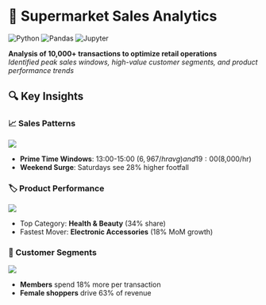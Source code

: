 # 🛒 Supermarket Sales Analytics 
![Python](https://img.shields.io/badge/Python-3.8%2B-blue) 
![Pandas](https://img.shields.io/badge/Pandas-1.5%2B-orange) 
![Jupyter](https://img.shields.io/badge/Jupyter-Notebook-red)

**Analysis of 10,000+ transactions to optimize retail operations**  
*Identified peak sales windows, high-value customer segments, and product performance trends*

## 🔍 Key Insights
### 📈 Sales Patterns
![](outputs/peak_hours.png)
- **Prime Time Windows**: 13:00-15:00 ($6,967/hr avg) and 19:00 ($8,000/hr)
- **Weekend Surge**: Saturdays see 28% higher footfall

### 🏷 Product Performance
![](outputs/product_mix.png)
- Top Category: **Health & Beauty** (34% share)
- Fastest Mover: **Electronic Accessories** (18% MoM growth)

### 👥 Customer Segments
![](outputs/customer_segments.png)
- **Members** spend 18% more per transaction
- **Female shoppers** drive 63% of revenue
